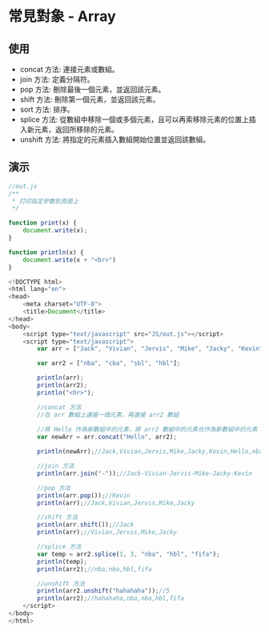 # 常見對象 - Array

## 使用
- concat 方法: 連接元素或數組。
- join 方法: 定義分隔符。
- pop 方法: 刪除最後一個元素，並返回該元素。
- shift 方法: 刪除第一個元素，並返回該元素。
- sort 方法: 排序。
- splice 方法: 從數組中移除一個或多個元素，且可以再索移除元素的位置上插入新元素，返回所移除的元素。
- unshift 方法: 將指定的元素插入數組開始位置並返回該數組。

## 演示
```javascript
//out.js
/**
 * 打印指定參數到頁面上
 */

function print(x) {
	document.write(x);
}

function println(x) {
	document.write(x + "<br>")
}

<!DOCTYPE html>
<html lang="en">
<head>
	<meta charset="UTF-8">
	<title>Document</title>
</head>
<body>
	<script type="text/javascript" src="JS/out.js"></script>
	<script type="text/javascript">
		var arr = ["Jack", "Vivian", "Jervis", "Mike", "Jacky", "Kevin"];

		var arr2 = ["nba", "cba", "sbl", "hbl"];

		println(arr);
		println(arr2);
		println("<hr>");

		//concat 方法
		//在 arr 數組上連接一個元素，再連接 arr2 數組
		
		//將 Hello 作為新數組中的元素，將 arr2 數組中的元素也作為新數組中的元素
		var newArr = arr.concat("Hello", arr2);

		println(newArr);//Jack,Vivian,Jervis,Mike,Jacky,Kevin,Hello,nba,cba,sbl,hbl

		//join 方法
		println(arr.join("-"));//Jack-Vivian-Jervis-Mike-Jacky-Kevin

		//pop 方法
		println(arr.pop());//Kevin
		println(arr);//Jack,Vivian,Jervis,Mike,Jacky

		//shift 方法
		println(arr.shift());//Jack
		println(arr);//Vivian,Jervis,Mike,Jacky

		//splice 方法
		var temp = arr2.splice(1, 3, "nba", "hbl", "fifa");
		println(temp);
		println(arr2);//nba,nba,hbl,fifa

		//unshift 方法
		println(arr2.unshift("hahahaha"));//5
		println(arr2);//hahahaha,nba,nba,hbl,fifa
	</script>
</body>
</html>
```
